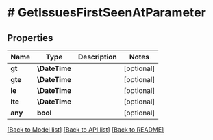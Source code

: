 # # GetIssuesFirstSeenAtParameter

## Properties

Name | Type | Description | Notes
------------ | ------------- | ------------- | -------------
**gt** | **\DateTime** |  | [optional]
**gte** | **\DateTime** |  | [optional]
**le** | **\DateTime** |  | [optional]
**lte** | **\DateTime** |  | [optional]
**any** | **bool** |  | [optional]

[[Back to Model list]](../../README.md#models) [[Back to API list]](../../README.md#endpoints) [[Back to README]](../../README.md)
